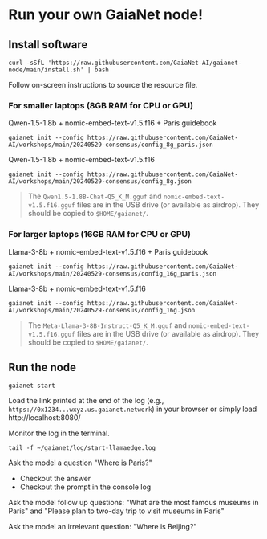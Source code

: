 # Run your own GaiaNet node!

## Install software

```
curl -sSfL 'https://raw.githubusercontent.com/GaiaNet-AI/gaianet-node/main/install.sh' | bash
```

Follow on-screen instructions to source the resource file.

### For smaller laptops (8GB RAM for CPU or GPU)

Qwen-1.5-1.8b + nomic-embed-text-v1.5.f16 + Paris guidebook

```
gaianet init --config https://raw.githubusercontent.com/GaiaNet-AI/workshops/main/20240529-consensus/config_8g_paris.json
```

Qwen-1.5-1.8b + nomic-embed-text-v1.5.f16

```
gaianet init --config https://raw.githubusercontent.com/GaiaNet-AI/workshops/main/20240529-consensus/config_8g.json
```

> The `Qwen1.5-1.8B-Chat-Q5_K_M.gguf` and `nomic-embed-text-v1.5.f16.gguf` files are in the USB drive (or available as airdrop). They should be copied to `$HOME/gaianet/`.

### For larger laptops (16GB RAM for CPU or GPU)

Llama-3-8b + nomic-embed-text-v1.5.f16 + Paris guidebook

```
gaianet init --config https://raw.githubusercontent.com/GaiaNet-AI/workshops/main/20240529-consensus/config_16g_paris.json
```

Llama-3-8b + nomic-embed-text-v1.5.f16

```
gaianet init --config https://raw.githubusercontent.com/GaiaNet-AI/workshops/main/20240529-consensus/config_16g.json
```

> The `Meta-Llama-3-8B-Instruct-Q5_K_M.gguf` and `nomic-embed-text-v1.5.f16.gguf` files are in the USB drive (or available as airdrop). They should be copied to `$HOME/gaianet/`.

## Run the node

```
gaianet start
```

Load the link printed at the end of the log (e.g., `https://0x1234...wxyz.us.gaianet.network`) in your browser
or simply load http://localhost:8080/

Monitor the log in the terminal.

```
tail -f ~/gaianet/log/start-llamaedge.log
```

Ask the model a question "Where is Paris?"

* Checkout the answer
* Checkout the prompt in the console log

Ask the model follow up questions: "What are the most famous museums in Paris" and "Please plan to two-day trip to visit museums in Paris"

Ask the model an irrelevant question: "Where is Beijing?"

